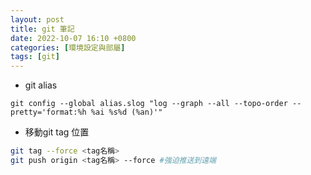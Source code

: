 ```yaml
---
layout: post
title: git 筆記
date: 2022-10-07 16:10 +0800
categories: [環境設定與部屬]
tags: [git]
---
```


* git alias
```
git config --global alias.slog "log --graph --all --topo-order --pretty='format:%h %ai %s%d (%an)'"
```

* 移動git tag 位置
```bash
git tag --force <tag名稱>
git push origin <tag名稱> --force #強迫推送到遠端
```